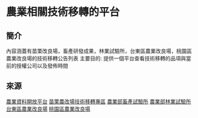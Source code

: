 # 農業相關技術移轉的平台

## 簡介

內容涵蓋有苗栗改良場，畜產研發成果，林業試驗所，台東區農業改良場，桃園區農業改良場的技術移轉公告列表
主要目的: 提供一個平台查看技術移轉的品項與當前的授權公司以及發佈時間

## 來源

[農業資料開放平台](https://data.coa.gov.tw/search.aspx)
[苗栗農改場技術移轉專區](https://www.mdares.gov.tw/ws.php?id=2523)
[農業部畜產試驗所](https://www.tlri.gov.tw/list.php?theme=web_structure&subtheme=140)
[農業部林業試驗所](https://www.tfri.gov.tw/News.aspx?n=7495&sms=12314&_CSN=20)
[台東區農業改良場](https://www.ttdares.gov.tw/index.php?error_id=J008)
[桃園區農業改良場](https://www.tydares.gov.tw/show_index.php)
